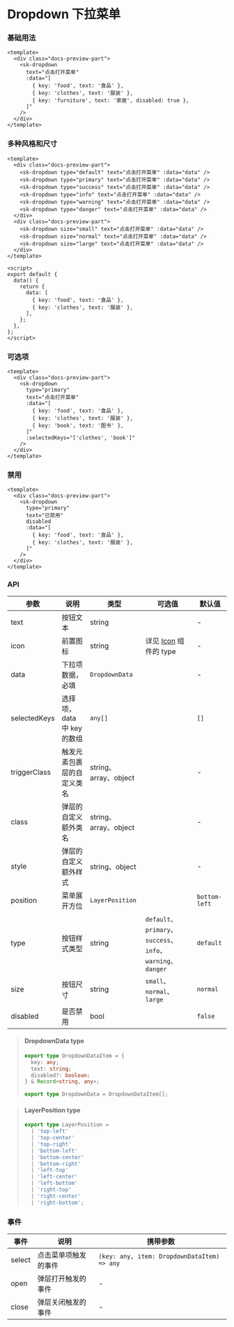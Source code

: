 # Dropdown 下拉菜单

### 基础用法

<div class="docs-preview-part">
  <sk-dropdown
    text="点击打开菜单"
    :data="[
      { key: 'food', text: '食品' },
      { key: 'clothes', text: '服装' },
      { key: 'furniture', text: '家居', disabled: true },
    ]"
  />
</div>

```vue
<template>
  <div class="docs-preview-part">
    <sk-dropdown
      text="点击打开菜单"
      :data="[
        { key: 'food', text: '食品' },
        { key: 'clothes', text: '服装' },
        { key: 'furniture', text: '家居', disabled: true },
      ]"
    />
  </div>
</template>
```

### 多种风格和尺寸

<DropdownTheme />

```vue
<template>
  <div class="docs-preview-part">
    <sk-dropdown type="default" text="点击打开菜单" :data="data" />
    <sk-dropdown type="primary" text="点击打开菜单" :data="data" />
    <sk-dropdown type="success" text="点击打开菜单" :data="data" />
    <sk-dropdown type="info" text="点击打开菜单" :data="data" />
    <sk-dropdown type="warning" text="点击打开菜单" :data="data" />
    <sk-dropdown type="danger" text="点击打开菜单" :data="data" />
  </div>
  <div class="docs-preview-part">
    <sk-dropdown size="small" text="点击打开菜单" :data="data" />
    <sk-dropdown size="normal" text="点击打开菜单" :data="data" />
    <sk-dropdown size="large" text="点击打开菜单" :data="data" />
  </div>
</template>

<script>
export default {
  data() {
    return {
      data: [
        { key: 'food', text: '食品' },
        { key: 'clothes', text: '服装' },
      ],
    };
  },
};
</script>
```

### 可选项

<div class="docs-preview-part">
  <sk-dropdown
    type="primary"
    text="点击打开菜单"
    :data="[
      { key: 'food', text: '食品' },
      { key: 'clothes', text: '服装' },
      { key: 'book', text: '图书' },
    ]"
    :selectedKeys="['clothes', 'book']"
  />
</div>

```vue
<template>
  <div class="docs-preview-part">
    <sk-dropdown
      type="primary"
      text="点击打开菜单"
      :data="[
        { key: 'food', text: '食品' },
        { key: 'clothes', text: '服装' },
        { key: 'book', text: '图书' },
      ]"
      :selectedKeys="['clothes', 'book']"
    />
  </div>
</template>
```

### 禁用

<div class="docs-preview-part">
  <sk-dropdown
    type="primary"
    text="已禁用"
    disabled
    :data="[
      { key: 'food', text: '食品' },
      { key: 'clothes', text: '服装' },
    ]"
  />
</div>

```vue
<template>
  <div class="docs-preview-part">
    <sk-dropdown
      type="primary"
      text="已禁用"
      disabled
      :data="[
        { key: 'food', text: '食品' },
        { key: 'clothes', text: '服装' },
      ]"
    />
  </div>
</template>
```

### API

| 参数         | 说明                       | 类型                  | 可选值                                                       | 默认值        |
| ------------ | -------------------------- | --------------------- | ------------------------------------------------------------ | ------------- |
| text         | 按钮文本                   | string                |                                                              | -             |
| icon         | 前置图标                   | string                | 详见 [Icon](../icon/index#内置图标) 组件的 type              | -             |
| data         | 下拉项数据，必填           | `DropdownData`        |                                                              | -             |
| selectedKeys | 选择项，data 中 key 的数组 | `any[]`               |                                                              | `[]`          |
| triggerClass | 触发元素包裹层的自定义类名 | string、array、object |                                                              | -             |
| class        | 弹层的自定义额外类名       | string、array、object |                                                              | -             |
| style        | 弹层的自定义额外样式       | string、object        |                                                              | -             |
| position     | 菜单展开方位               | `LayerPosition`       |                                                              | `bottom-left` |
| type         | 按钮样式类型               | string                | `default`、`primary`、`success`、`info`、`warning`、`danger` | `default`     |
| size         | 按钮尺寸                   | string                | `small`、`normal`、`large`                                   | `normal`      |
| disabled     | 是否禁用                   | bool                  |                                                              | `false`       |

> #### DropdownData <sk-tag ghost>type</sk-tag>
>
> ```ts
> export type DropdownDataItem = {
>   key: any;
>   text: string;
>   disabled?: boolean;
> } & Record<string, any>;
>
> export type DropdownData = DropdownDataItem[];
> ```

> #### LayerPosition <sk-tag ghost>type</sk-tag>
>
> ```ts
> export type LayerPosition =
>   | 'top-left'
>   | 'top-center'
>   | 'top-right'
>   | 'bottom-left'
>   | 'bottom-center'
>   | 'bottom-right'
>   | 'left-top'
>   | 'left-center'
>   | 'left-bottom'
>   | 'right-top'
>   | 'right-center'
>   | 'right-bottom';
> ```

### 事件

| 事件   | 说明                 | 携带参数                                    |
| ------ | -------------------- | ------------------------------------------- |
| select | 点击菜单项触发的事件 | `(key: any, item: DropdownDataItem) => any` |
| open   | 弹层打开触发的事件   | -                                           |
| close  | 弹层关闭触发的事件   | -                                           |

